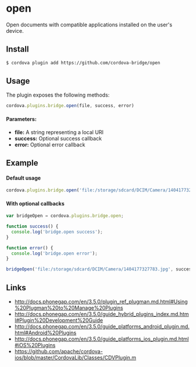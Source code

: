 open
====

Open documents with compatible applications installed on the user's device.

## Install

```bash
$ cordova plugin add https://github.com/cordova-bridge/open
```

## Usage

The plugin exposes the following methods:

```javascript
cordova.plugins.bridge.open(file, success, error)
```

#### Parameters:

* __file:__ A string representing a local URI
* __success:__ Optional success callback
* __error:__ Optional error callback

## Example

#### Default usage

```javascript
cordova.plugins.bridge.open('file:/storage/sdcard/DCIM/Camera/1404177327783.jpg');
```

#### With optional callbacks

```javascript
var bridgeOpen = cordova.plugins.bridge.open;

function success() {
  console.log('bridge.open success');
}

function error() {
  console.log('bridge.open error');
}

bridgeOpen('file:/storage/sdcard/DCIM/Camera/1404177327783.jpg', success, error);
```

## Links

- http://docs.phonegap.com/en/3.5.0/plugin_ref_plugman.md.html#Using%20Plugman%20to%20Manage%20Plugins
- http://docs.phonegap.com/en/3.5.0/guide_hybrid_plugins_index.md.html#Plugin%20Development%20Guide
- http://docs.phonegap.com/en/3.5.0/guide_platforms_android_plugin.md.html#Android%20Plugins
- http://docs.phonegap.com/en/3.5.0/guide_platforms_ios_plugin.md.html#iOS%20Plugins
- https://github.com/apache/cordova-ios/blob/master/CordovaLib/Classes/CDVPlugin.m
